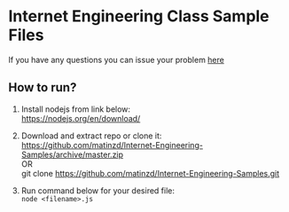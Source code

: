 # Internet Engineering Class Sample Files

If you have any questions you can issue your problem [here](https://github.com/matinzd/Internet-Engineering-Samples/issues) 

## How to run?

1. Install nodejs from link below:   
    https://nodejs.org/en/download/

2. Download and extract repo or clone it:   
https://github.com/matinzd/Internet-Engineering-Samples/archive/master.zip   
OR   
git clone https://github.com/matinzd/Internet-Engineering-Samples.git   

4. Run command below for your desired file:   
    ```node <filename>.js```